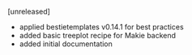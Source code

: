 [unreleased]

- applied bestietemplates v0.14.1 for best practices
- added basic treeplot recipe for Makie backend
- added initial documentation
